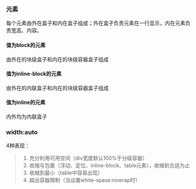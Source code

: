### 元素
每个元素由外在盒子和内在盒子组成；外在盒子负责元素在一行显示，内在元素负责宽高、内容。

#### 值为block的元素
由外在的块级盒子和内在的块级容器盒子组成

#### 值为inline-block的元素
由外在的内联盒子和内在的块级容器盒子组成

#### 值为inline的元素
内外均为内联盒子

### width:auto
4种表现：
> 1. 充分利用可用空间（div宽度默认100%于分级容器）
> 2. 收缩与包裹（浮动、定位、inline-block、table元素），收缩到合适为止
> 3. 收缩到最小（table中容易出现）
> 4. 超出容器限制（当设置white-spase:nowrap时）